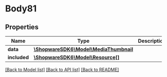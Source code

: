 # Body81

## Properties
Name | Type | Description | Notes
------------ | ------------- | ------------- | -------------
**data** | [**\ShopwareSDK6\Model\MediaThumbnail**](MediaThumbnail.md) |  | [optional] 
**included** | [**\ShopwareSDK6\Model\Resource[]**](Resource.md) |  | [optional] 

[[Back to Model list]](../../README.md#documentation-for-models) [[Back to API list]](../../README.md#documentation-for-api-endpoints) [[Back to README]](../../README.md)

